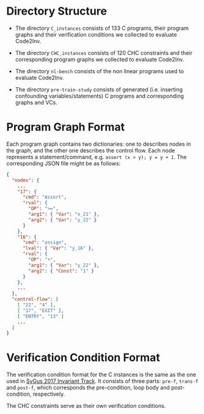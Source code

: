 
# Directory Structure
- The directory `C_instances` consists of 133 C programs, their program graphs and their verification conditions we collected to evaluate Code2Inv.

- The directory `CHC_instances` consists of 120 CHC constraints and their corresponding program graphs we collected to evaluate Code2Inv.

- The directory `nl-bench` consists of the non linear programs used to evaluate Code2Inv.

- The directory `pre-train-study` consists of generated (i.e. inserting confounding variables/statements) C programs and corresponding graphs and VCs.

# Program Graph Format
Each program graph contains two dictionaries: one to describes nodes in the graph, and the other one describes the control flow. 
Each node represents a statement/command, e.g. `assert (x > y); y = y + 1`. The corresponding JSON file might be as follows: 

```json
{
  "nodes": {
    ...
    "17": {
      "cmd": "Assert",
      "rval": {
        "OP": ">=",
        "arg1": { "Var": "x_21" },
        "arg2": { "Var": "y_22" }
      }
    },
    "16": {
      "cmd": "assign",
      "lval": { "Var": "y_16" },
      "rval": {
        "OP": "+",
        "arg1": { "Var": "y_22" },
        "arg2": { "Const": "1" }
      }
    },
    ...
  },
  "control-flow": [
    [ "22", "4" ],
    [ "17", "EXIT" ],
    [ "ENTRY", "13" ]
    ...
  ]
}
```

# Verification Condition Format

The verification condition format for the C instances is the same as the one used in [SyGus 2017 Invariant Track](http://sygus.seas.upenn.edu/SyGuS-COMP2017.html). It consists of three parts: `pre-f`, `trans-f` and `post-f`, which corresponds the pre-condition, loop body and post-condition, respectively.

The CHC constraints serve as their own verification conditions.